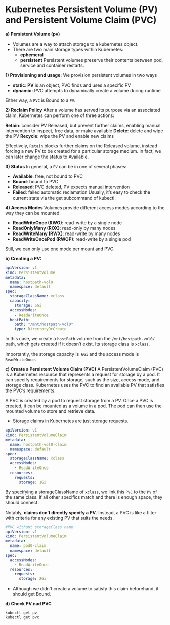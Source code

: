 # Kubernetes Persistent Volume (PV) and Persistent Volume Claim (PVC)

**a) Persistent Volume (pv)**
- Volumes are a way to attach storage to a kubernetes object.
- There are two main storage types within Kubernetes:
  - **ephemeral**
  - **persistent**
Persistent volumes preserve their contents between pod, service and container restarts.

**1) Provisioning and usage:**
We provision persistent volumes in two ways
- **static**: **PV** is an object, PVC finds and uses a specific PV
- **dynamic:** PVC attempts to dynamically create a volume during runtime

Either way, a `PVC` is Bound to a `PV`. 

**2) Reclaim Policy** 
After a volume has served its purpose via an associated claim, Kubernetes can perform one of three actions:

**Retain**: consider PV Released, but prevent further claims, enabling manual intervention to inspect, free data, or make available
**Delete**: delete and wipe the PV
**Recycle**: wipe the PV and enable new claims

Effectively, `Retain` blocks further claims on the Released volume, instead forcing a new PV to be created for a particular storage medium. 
In fact, we can later change the status to Available.

**3) Status**
In general, a `PV` can be in one of several phases:
  - **Available**: free, not bound to PVC
  - **Bound**: bound to PVC
  - **Released**: PVC deleted, PV expects manual intervention
  - **Failed**: failed automatic reclamation
  Usually, it’s easy to check the current state via the get subcommand of kubectl.

**4) Access Modes**
Volumes provide different access modes according to the way they can be mounted:

- **ReadWriteOnce (RWO)**: read-write by a single node
- **ReadOnlyMany (ROX)**: read-only by many nodes
- **ReadWriteMany (RWX)**: read-write by many nodes
- **ReadWriteOncePod (RWOP)**: read-write by a single pod

Still, we can only use one mode per mount and PVC.

**b) Creating a PV:**
```yaml
apiVersion: v1
kind: PersistentVolume
metadata:
  name: hostpath-vol0
  namespace: default
spec:
  storageClassName: xclass
  capacity:
    storage: 6Gi
  accessModes:
    - ReadWriteOnce
  hostPath:
    path: "/mnt/hostpath-vol0"
    type: DirectoryOrCreate
```

In this case, we create a `hostPath` volume from the `/mnt/hostpath-vol0/` path, which gets created if it doesn’t exist. Its storage class is `xclass`.

Importantly, the storage capacity is` 6Gi` and the access mode is `ReadWriteOnce`.

**c) Create a Persistent Volume Claim (PVC)**
A PersistentVolumeClaim (PVC) is a Kubernetes resource that represents a request for storage by a pod. 
It can specify requirements for storage, such as the size, access mode, and storage class. Kubernetes uses the PVC to find an available PV that satisfies the PVC’s requirements.

A PVC is created by a pod to request storage from a PV. Once a PVC is created, it can be mounted as a volume in a pod. The pod can then use the mounted volume to store and retrieve data.
- Storage claims in Kubernetes are just storage requests.

```yaml
apiVersion: v1
kind: PersistentVolumeClaim
metadata:
  name: hostpath-vol0-claim
  namespace: default
spec:
  storageClassName: xclass
  accessModes:
    - ReadWriteOnce
  resources:
    requests:
      storage: 1Gi

```

By specifying a storageClassName of `xclass`, we link this `PVC` to the `PV` of the same class. If all other specifics match and there is enough space, 
they should connect.

Notably, **claims don’t directly specify a PV**. Instead, a PVC is like a filter with criteria for any existing PV that suits the needs.

```yaml
#PVC without storageClass name
apiVersion: v1
kind: PersistentVolumeClaim
metadata:
  name: pod0-claim
  namespace: default
spec:
  accessModes:
    - ReadWriteOnce
  resources:
    requests:
      storage: 2Gi

```
- Although we didn't create a volume to satisfy this claim beforehand, it should get Bound.

**d) Check PV nad PVC**

```shell
kubectl get pv
kubectl get pvc
```
